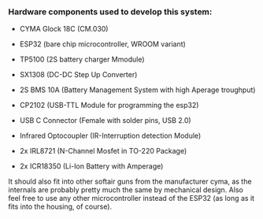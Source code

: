 ### Hardware components used to develop this system:
- CYMA Glock 18C (CM.030)
- ESP32 (bare chip microcontroller, WROOM variant)

- TP5100 (2S battery charger Mmodule)
- SX1308 (DC-DC Step Up Converter)
- 2S BMS 10A (Battery Management System with high Aperage troughput)
- CP2102 (USB-TTL Module for programming the esp32)
- USB C Connector (Female with solder pins, USB 2.0)
- Infrared Optocoupler (IR-Interruption detection Module)
- 2x IRL8721 (N-Channel Mosfet in TO-220 Package)
- 2x ICR18350 (Li-Ion Battery with Amperage)

It should also fit into other softair guns from the manufacturer cyma, as the internals are probably pretty much the same by mechanical design. Also feel free to use any other microcontroller instead of the ESP32 (as long as it fits into the housing, of course).
